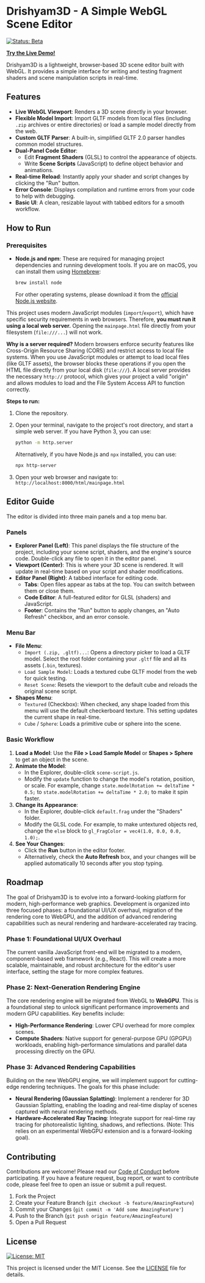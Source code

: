 # Drishyam3D - A Simple WebGL Scene Editor

[![Status: Beta](https://img.shields.io/badge/status-beta-blue.svg)](https://github.com/kashyaprajpal/Drishyam3D)

[**Try the Live Demo!**](https://kashyaprajpal.github.io/Drishyam3D/html/mainpage.html)

Drishyam3D is a lightweight, browser-based 3D scene editor built with WebGL. It provides a simple interface for writing and testing fragment shaders and scene manipulation scripts in real-time.

## Features

*   **Live WebGL Viewport**: Renders a 3D scene directly in your browser.
*   **Flexible Model Import**: Import GLTF models from local files (including `.zip` archives or entire directories) or load a sample model directly from the web.
*   **Custom GLTF Parser**: A built-in, simplified GLTF 2.0 parser handles common model structures.
*   **Dual-Panel Code Editor**:
    *   Edit **Fragment Shaders** (GLSL) to control the appearance of objects.
    *   Write **Scene Scripts** (JavaScript) to define object behavior and animations.
*   **Real-time Reload**: Instantly apply your shader and script changes by clicking the "Run" button.
*   **Error Console**: Displays compilation and runtime errors from your code to help with debugging.
*   **Basic UI**: A clean, resizable layout with tabbed editors for a smooth workflow.

## How to Run

### Prerequisites

- **Node.js and npm**: These are required for managing project dependencies and running development tools. If you are on macOS, you can install them using [Homebrew](https://brew.sh/):
  ```bash
  brew install node
  ```
  For other operating systems, please download it from the [official Node.js website](https://nodejs.org/).

This project uses modern JavaScript modules (`import`/`export`), which have specific security requirements in web browsers. Therefore, **you must run it using a local web server.** Opening the `mainpage.html` file directly from your filesystem (`file:///...`) will not work.

**Why is a server required?**
Modern browsers enforce security features like Cross-Origin Resource Sharing (CORS) and restrict access to local file systems. When you use JavaScript modules or attempt to load local files (like GLTF assets), the browser blocks these operations if you open the HTML file directly from your local disk (`file:///`). A local server provides the necessary `http://` protocol, which gives your project a valid "origin" and allows modules to load and the File System Access API to function correctly.

**Steps to run:**

1.  Clone the repository.
2.  Open your terminal, navigate to the project's root directory, and start a simple web server. If you have Python 3, you can use:

    ```bash
    python -m http.server
    ```
    
    Alternatively, if you have Node.js and `npx` installed, you can use:
    ```bash
    npx http-server
    ```

3.  Open your web browser and navigate to: `http://localhost:8000/html/mainpage.html`

## Editor Guide

The editor is divided into three main panels and a top menu bar.

### Panels

*   **Explorer Panel (Left)**: This panel displays the file structure of the project, including your scene script, shaders, and the engine's source code. Double-click any file to open it in the editor panel.
*   **Viewport (Center)**: This is where your 3D scene is rendered. It will update in real-time based on your script and shader modifications.
*   **Editor Panel (Right)**: A tabbed interface for editing code.
    *   **Tabs**: Open files appear as tabs at the top. You can switch between them or close them.
    *   **Code Editor**: A full-featured editor for GLSL (shaders) and JavaScript.
    *   **Footer**: Contains the "Run" button to apply changes, an "Auto Refresh" checkbox, and an error console.

### Menu Bar

*   **File Menu**:
    *   `Import (.zip, .gltf)...`: Opens a directory picker to load a GLTF model. Select the root folder containing your `.gltf` file and all its assets (`.bin`, textures).
    *   `Load Sample Model`: Loads a textured cube GLTF model from the web for quick testing.
    *   `Reset Scene`: Resets the viewport to the default cube and reloads the original scene script.
*   **Shapes Menu**:
    *   `Textured` (Checkbox): When checked, any shape loaded from this menu will use the default checkerboard texture. This setting updates the current shape in real-time.
    *   `Cube` / `Sphere`: Loads a primitive cube or sphere into the scene.

### Basic Workflow

1.  **Load a Model**: Use the **File > Load Sample Model** or **Shapes > Sphere** to get an object in the scene.
2.  **Animate the Model**:
    *   In the Explorer, double-click `scene-script.js`.
    *   Modify the `update` function to change the model's rotation, position, or scale. For example, change `state.modelRotation += deltaTime * 0.5;` to `state.modelRotation += deltaTime * 2.0;` to make it spin faster.
3.  **Change its Appearance**:
    *   In the Explorer, double-click `default.frag` under the "Shaders" folder.
    *   Modify the GLSL code. For example, to make untextured objects red, change the `else` block to `gl_FragColor = vec4(1.0, 0.0, 0.0, 1.0);`.
4.  **See Your Changes**:
    *   Click the **Run** button in the editor footer.
    *   Alternatively, check the **Auto Refresh** box, and your changes will be applied automatically 10 seconds after you stop typing.

## Roadmap

The goal of Drishyam3D is to evolve into a forward-looking platform for modern, high-performance web graphics. Development is organized into three focused phases: a foundational UI/UX overhaul, migration of the rendering core to WebGPU, and the addition of advanced rendering capabilities such as neural rendering and hardware-accelerated ray tracing.

### Phase 1: Foundational UI/UX Overhaul

The current vanilla JavaScript front-end will be migrated to a modern, component-based web framework (e.g., React). This will create a more scalable, maintainable, and robust architecture for the editor's user interface, setting the stage for more complex features.

### Phase 2: Next-Generation Rendering Engine

The core rendering engine will be migrated from WebGL to **WebGPU**. This is a foundational step to unlock significant performance improvements and modern GPU capabilities. Key benefits include:
*   **High-Performance Rendering**: Lower CPU overhead for more complex scenes.
*   **Compute Shaders**: Native support for general-purpose GPU (GPGPU) workloads, enabling high-performance simulations and parallel data processing directly on the GPU.

### Phase 3: Advanced Rendering Capabilities

Building on the new WebGPU engine, we will implement support for cutting-edge rendering techniques. The goals for this phase include:

*   **Neural Rendering (Gaussian Splatting)**: Implement a renderer for 3D Gaussian Splatting, enabling the loading and real-time display of scenes captured with neural rendering methods.
*   **Hardware-Accelerated Ray Tracing**: Integrate support for real-time ray tracing for photorealistic lighting, shadows, and reflections. (Note: This relies on an experimental WebGPU extension and is a forward-looking goal).



## Contributing

Contributions are welcome! Please read our [Code of Conduct](CODE_OF_CONDUCT.md) before participating. If you have a feature request, bug report, or want to contribute code, please feel free to open an issue or submit a pull request.

1.  Fork the Project
2.  Create your Feature Branch (`git checkout -b feature/AmazingFeature`)
3.  Commit your Changes (`git commit -m 'Add some AmazingFeature'`)
4.  Push to the Branch (`git push origin feature/AmazingFeature`)
5.  Open a Pull Request

## License

[![License: MIT](https://img.shields.io/badge/License-MIT-yellow.svg)](LICENSE)

This project is licensed under the MIT License. See the [LICENSE](LICENSE) file for details.
